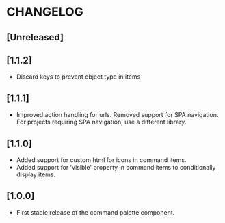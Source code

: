 # CHANGELOG

## [Unreleased]

## [1.1.2]

- Discard keys to prevent object type in items

## [1.1.1]

- Improved action handling for urls. Removed support for SPA navigation. For projects requiring SPA navigation, use a
  different library.

## [1.1.0]

- Added support for custom html for icons in command items.
- Added support for 'visible' property in command items to conditionally display items.

## [1.0.0]

- First stable release of the command palette component.
